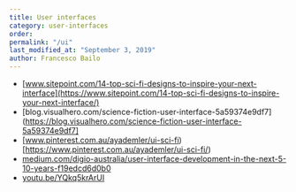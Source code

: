 ```yaml
---
title: User interfaces
category: user-interfaces
order: 
permalink: "/ui"
last_modified_at: "September 3, 2019"
author: Francesco Bailo
---
```



* [www.sitepoint.com/14-top-sci-fi-designs-to-inspire-your-next-interface](https://www.sitepoint.com/14-top-sci-fi-designs-to-inspire-your-next-interface/)
* [blog.visualhero.com/science-fiction-user-interface-5a59374e9df7](https://blog.visualhero.com/science-fiction-user-interface-5a59374e9df7]
* [www.pinterest.com.au/ayademler/ui-sci-fi)[https://www.pinterest.com.au/ayademler/ui-sci-fi/)
* [medium.com/digio-australia/user-interface-development-in-the-next-5-10-years-f19edcd6d0b0](https://medium.com/digio-australia/user-interface-development-in-the-next-5-10-years-f19edcd6d0b0)
* [youtu.be/YQkq5krArUI](https://youtu.be/YQkq5krArUI)
